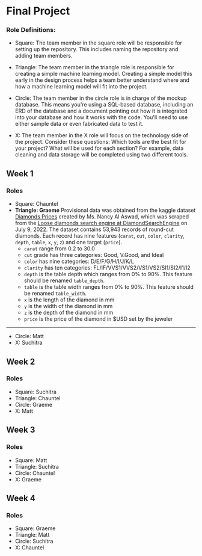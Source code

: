 # Final Project

### Role Definitions: 
- Square: The team member in the square role will be responsible for setting up the repository. This includes naming the repository and adding team members.

- Triangle: The team member in the triangle role is responsible for creating a simple machine learning model. Creating a simple model this early in the design process helps a team better understand where and how a machine learning model will fit into the project. 

- Circle: The team member in the circle role is in charge of the mockup database. This means you're using a SQL-based database, including an ERD of the database and a document pointing out how it is integrated into your database and how it works with the code. You'll need to use either sample data or even fabricated data to test it. 

- X: The team member in the X role will focus on the technology side of the project. Consider these questions: Which tools are the best fit for your project? What will be used for each section? For example, data cleaning and data storage will be completed using two different tools. 


## Week 1

### Roles
- Square: Chauntel
- **Triangle: Graeme** Provisional data was obtained from the kaggle dataset [Diamonds Prices](https://www.kaggle.com/datasets/nancyalaswad90/diamonds-prices?select=Diamonds+Prices2022.csv) created by Ms. Nancy Al Aswad, which was scraped from the [Loose diamonds search engine at DiamondSearchEngine](https://www.diamondse.info/diamond-prices.asp) on July 9, 2022. The dataset contains 53,943 records of round-cut diamonds. Each record has nine features (`carat`, `cut`, `color`, `clarity`, `depth`, `table`, `x`, `y`, `z`) and one target (`price`). 
    - `carat` range from 0.2 to 30.0
    - `cut` grade has three categories: Good, V.Good, and Ideal
    - `color` has nine categories: D/E/F/G/H/I/J/K/L
    - `clarity` has ten categories: FL/IF/VVS1/VVS2/VS1/VS2/SI1/SI2/I1/I2
    - `depth` is the table depth which ranges from 0% to 90%. This feature should be renamed `table_depth`.
    - `table` is the table width ranges from 0% to 90%. This feature should be renamed `table_width`.
    - `x` is the length of the diamond in mm
    - `y` is the width of the diamond in mm
    - `z` is the depth of the diamond in mm
    - `price` is the price of the diamond in $USD set by the jeweler

---

- Circle: Matt
- X: Suchitra



## Week 2

### Roles
- Square: Suchitra
- Triangle: Chauntel
- Circle: Graeme
- X: Matt



## Week 3

### Roles
- Square: Matt
- Triangle: Suchitra
- Circle: Chauntel
- X: Graeme



## Week 4

### Roles
- Square: Graeme
- Triangle: Matt
- Circle: Suchitra
- X: Chauntel


